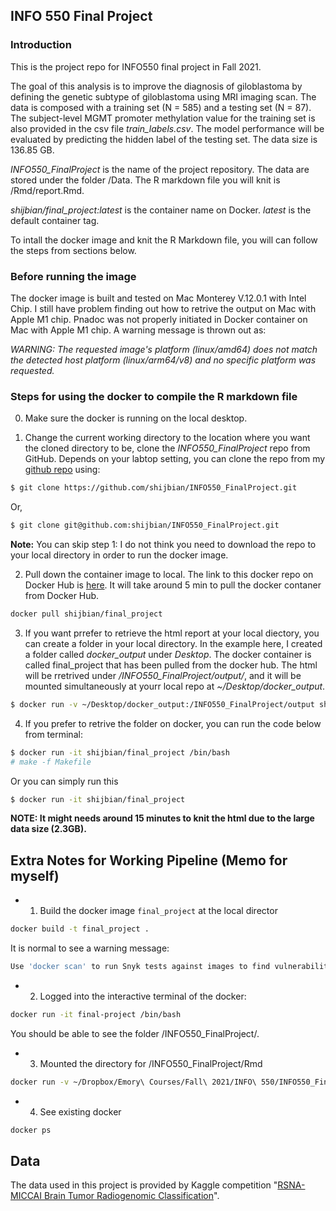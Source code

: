 ## INFO 550 Final Project

### Introduction

This is the project repo for INFO550 final project in Fall 2021. 

The goal of this analysis is to improve the diagnosis of giloblastoma by defining the genetic subtype of giloblastoma using MRI imaging scan. The data is composed with a training set (N = 585) and a testing set (N = 87). The subject-level MGMT promoter methylation value for the training set is also provided in the csv file *train_labels.csv*. The model performance will be evaluated by predicting the hidden label of the testing set. The data size is 136.85 GB.

*INFO550_FinalProject* is the name of the project repository. The data are stored under the folder /Data. The R markdown file you will knit is /Rmd/report.Rmd.

*shijbian/final_project:latest* is the container name on Docker. *latest* is the default container tag.

To intall the docker image and knit the R Markdown file, you will can follow the steps from sections below.

### Before running the image

The docker image is built and tested on Mac Monterey V.12.0.1 with Intel Chip. I still have problem finding out how to retrive the output on Mac with Apple M1 chip. Pnadoc was not properly initiated in Docker container on Mac with Apple M1 chip. A warning message is thrown out as:

*WARNING: The requested image's platform (linux/amd64) does not match the detected host platform (linux/arm64/v8) and no specific platform was requested.*

### Steps for using the docker to compile the R markdown file

0. Make sure the docker is running on the local desktop.

1. Change the current working directory to the location where you want the cloned directory to be, clone the *INFO550_FinalProject* repo from GitHub. Depends on your labtop setting, you can clone the repo from my [github repo](https://github.com/shijbian/INFO550_FinalProject) using:

```sh
$ git clone https://github.com/shijbian/INFO550_FinalProject.git
```

Or,

```sh
$ git clone git@github.com:shijbian/INFO550_FinalProject.git
```

**Note:** You can skip step 1: I do not think you need to download the repo to your local directory in order to run the docker image. 


2. Pull down the container image to local. The link to this docker repo on Docker Hub is [here](https://hub.docker.com/r/shijbian/final_project). It will take around 5 min to pull the docker contaner from Docker Hub.

```sh
docker pull shijbian/final_project
```

3. If you want prrefer to retrieve the html report at your local diectory, you can create a folder in your local directory. In the example here, I created a folder called *docker_output* under *Desktop*. The docker container is called final_project that has been pulled from the docker hub. The html will be rretrived under  */INFO550_FinalProject/output/*, and it  will be mounted simultaneously at yourr local repo at *~/Desktop/docker_output*. 


```sh
$ docker run -v ~/Desktop/docker_output:/INFO550_FinalProject/output shijbian/final_project
```

4. If you prefer to retrive the folder on docker, you can run the code below from terminal:

```sh
$ docker run -it shijbian/final_project /bin/bash
# make -f Makefile
```

Or you can simply run this

```sh
$ docker run -it shijbian/final_project
```


**NOTE: It might needs around 15 minutes to knit the html due to the large data size (2.3GB).**


## Extra Notes for Working Pipeline (Memo for myself)


- 1. Build the docker image `final_project` at the local director

```sh
docker build -t final_project .
```

It is normal to see a  warning message:

```sh
Use 'docker scan' to run Snyk tests against images to find vulnerabilities and learn how to fix them
```

- 2. Logged into the interactive terminal of the docker:

```sh
docker run -it final-project /bin/bash
```

You should be able to see the folder /INFO550_FinalProject/.

- 3. Mounted the directory for /INFO550_FinalProject/Rmd

```sh
docker run -v ~/Dropbox/Emory\ Courses/Fall\ 2021/INFO\ 550/INFO550_FinalProject/Rmd:/INFO550_FinalProject/Rmd -it final-project
```

- 4. See existing docker 

```sh
docker ps
```

## Data
The data used in this project is provided by Kaggle competition "[RSNA-MICCAI Brain Tumor
Radiogenomic Classification](https://www.kaggle.com/c/rsna-miccai-brain-tumor-radiogenomic-classification/overview)".

